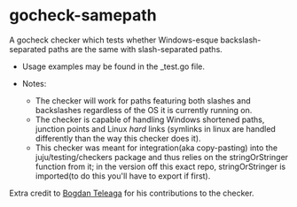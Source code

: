 gocheck-samepath
================

A gocheck checker which tests whether Windows-esque backslash-separated paths are the same with slash-separated paths.

* Usage examples may be found in the _test.go file.

* Notes:
  * The checker will work for paths featuring both slashes and backslashes regardless of the OS it is currently running on.
  * The checker is capable of handling Windows shortened paths, junction points and Linux *hard* links (symlinks in linux are handled differently than the way this checker does it).
  * This checker was meant for integration(aka copy-pasting) into the juju/testing/checkers package and thus relies on the stringOrStringer function from it; in the version off this exact repo, stringOrStringer is imported(to do this you'll have to export if first).

Extra credit to [Bogdan Teleaga](https://github.com/bogdanteleaga) for his
contributions to the checker.
